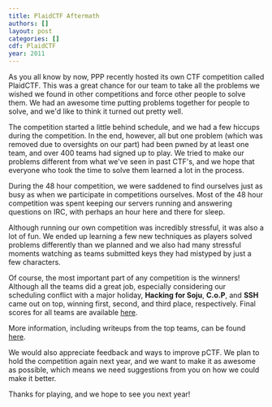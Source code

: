 ```yaml
---
title: PlaidCTF Aftermath
authors: []
layout: post
categories: []
cdf: PlaidCTF
year: 2011
---
```

As you all know by now, PPP recently hosted its own CTF competition called PlaidCTF. This was a great chance for our team to take all the problems we wished we found in other competitions and force other people to solve them. We had an awesome time putting problems together for people to solve, and we'd like to think it turned out pretty well.

The competition started a little behind schedule, and we had a few hiccups during the competition. In the end, however, all but one problem (which was removed due to oversights on our part) had been pwned by at least one team, and over 400 teams had signed up to play. We tried to make our problems different from what we've seen in past CTF's, and we hope that everyone who took the time to solve them learned a lot in the process.

During the 48 hour competition, we were saddened to find ourselves just as busy as when we participate in competitions ourselves. Most of the 48 hour competition was spent keeping our servers running and answering questions on IRC, with perhaps an hour here and there for sleep.

Although running our own competition was incredibly stressful, it was also a lot of fun. We ended up learning a few new techniques as players solved problems differently than we planned and we also had many stressful moments watching as teams submitted keys they had mistyped by just a few characters.

Of course, the most important part of any competition is the winners! Although all the teams did a great job, especially considering our scheduling conflict with a major holiday, **Hacking for Soju**, **C.o.P**, and **SSH** came out on top, winning first, second, and third place, respectively. Final scores for all teams are available [here](http://www.plaidctf.com/scoreboard).

More information, including writeups from the top teams, can be found [here](http://plaidctf.com).

We would also appreciate feedback and ways to improve pCTF. We plan to hold the competition again next year, and we want to make it as awesome as possible, which means we need suggestions from you on how we could make it better.

Thanks for playing, and we hope to see you next year!